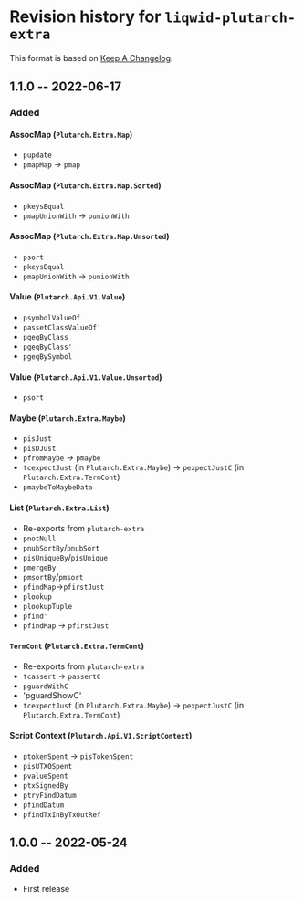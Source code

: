 # Revision history for `liqwid-plutarch-extra`

This format is based on [Keep A Changelog](https://keepachangelog.com/en/1.0.0).

## 1.1.0 -- 2022-06-17

### Added

#### AssocMap (`Plutarch.Extra.Map`)

- `pupdate`
- `pmapMap` -> `pmap`

#### AssocMap (`Plutarch.Extra.Map.Sorted`)

- `pkeysEqual`
- `pmapUnionWith` -> `punionWith`

#### AssocMap (`Plutarch.Extra.Map.Unsorted`)

- `psort` 
- `pkeysEqual`
- `pmapUnionWith` -> `punionWith`

#### Value (`Plutarch.Api.V1.Value`)

- `psymbolValueOf`
- `passetClassValueOf'`
- `pgeqByClass`
- `pgeqByClass'`
- `pgeqBySymbol`

#### Value (`Plutarch.Api.V1.Value.Unsorted`)

- `psort`

#### Maybe (`Plutarch.Extra.Maybe`)

- `pisJust`
- `pisDJust`
- `pfromMaybe`  -> `pmaybe`
- `tcexpectJust` (in `Plutarch.Extra.Maybe`) -> `pexpectJustC` (in `Plutarch.Extra.TermCont`)
- `pmaybeToMaybeData`

#### List (`Plutarch.Extra.List`)

- Re-exports from `plutarch-extra`
- `pnotNull`
- `pnubSortBy`/`pnubSort`
- `pisUniqueBy`/`pisUnique`
- `pmergeBy`
- `pmsortBy`/`pmsort`
- `pfindMap`->`pfirstJust`
- `plookup`
- `plookupTuple`
- `pfind'`
- `pfindMap` -> `pfirstJust`

#### `TermCont` (`Plutarch.Extra.TermCont`)

- Re-exports from `plutarch-extra` 
- `tcassert` -> `passertC`
- `pguardWithC`
- 'pguardShowC'
- `tcexpectJust` (in `Plutarch.Extra.Maybe`) -> `pexpectJustC` (in `Plutarch.Extra.TermCont`)

#### Script Context (`Plutarch.Api.V1.ScriptContext`)

- `ptokenSpent` -> `pisTokenSpent`
- `pisUTXOSpent`
- `pvalueSpent`
- `ptxSignedBy`
- `ptryFindDatum`
- `pfindDatum`
- `pfindTxInByTxOutRef`

## 1.0.0 -- 2022-05-24

### Added

* First release
